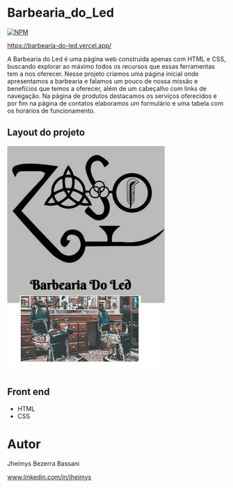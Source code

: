 # Barbearia_do_Led

[![NPM](https://img.shields.io/npm/l/react)](https://github.com/Jheimys/Electronic_battery/blob/master/LICENCE) 


https://barbearia-do-led.vercel.app/

A Barbearia do Led é uma página web construida apenas com HTML e CSS, buscando explorar ao máximo todos os recursos que essas ferramentas tem a nos oferecer.
Nesse projeto criamos uma página inicial onde apresentamos a barbearia e falamos um pouco de nossa missão e benefícios que temos a oferecer, além de um cabeçalho 
com links de navegação. Na página de produtos destacamos os serviços oferecidos e por fim na página de contatos elaboramos um formulário e uma tabela com os horários 
de funcionamento.

## Layout do projeto

![prof](https://github.com/Jheimys/assets/blob/master/barbearia_do_led.png) 


## Front end

- HTML
- CSS

# Autor

Jheimys Bezerra Bassani

www.linkedin.com/in/jheimys

